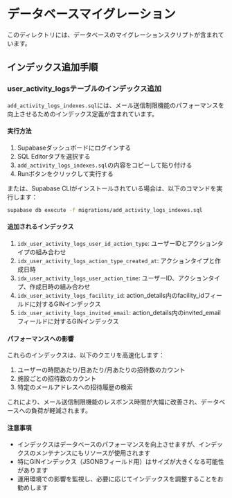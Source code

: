 # データベースマイグレーション

このディレクトリには、データベースのマイグレーションスクリプトが含まれています。

## インデックス追加手順

### user_activity_logsテーブルのインデックス追加

`add_activity_logs_indexes.sql`には、メール送信制限機能のパフォーマンスを向上させるためのインデックス定義が含まれています。

#### 実行方法

1. Supabaseダッシュボードにログインする
2. SQL Editorタブを選択する
3. `add_activity_logs_indexes.sql`の内容をコピーして貼り付ける
4. Runボタンをクリックして実行する

または、Supabase CLIがインストールされている場合は、以下のコマンドを実行します：

```bash
supabase db execute -f migrations/add_activity_logs_indexes.sql
```

#### 追加されるインデックス

1. `idx_user_activity_logs_user_id_action_type`: ユーザーIDとアクションタイプの組み合わせ
2. `idx_user_activity_logs_action_type_created_at`: アクションタイプと作成日時
3. `idx_user_activity_logs_user_action_time`: ユーザーID、アクションタイプ、作成日時の組み合わせ
4. `idx_user_activity_logs_facility_id`: action_details内のfacility_idフィールドに対するGINインデックス
5. `idx_user_activity_logs_invited_email`: action_details内のinvited_emailフィールドに対するGINインデックス

#### パフォーマンスへの影響

これらのインデックスは、以下のクエリを高速化します：

1. ユーザーの時間あたり/日あたり/月あたりの招待数のカウント
2. 施設ごとの招待数のカウント
3. 特定のメールアドレスへの招待履歴の検索

これにより、メール送信制限機能のレスポンス時間が大幅に改善され、データベースへの負荷が軽減されます。

#### 注意事項

- インデックスはデータベースのパフォーマンスを向上させますが、インデックスのメンテナンスにもリソースが使用されます
- 特にGINインデックス（JSONBフィールド用）はサイズが大きくなる可能性があります
- 運用環境での影響を監視し、必要に応じてインデックスを調整することをお勧めします 